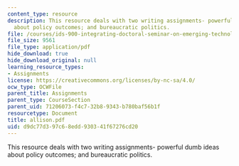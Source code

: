 ```yaml
---
content_type: resource
description: This resource deals with two writing assignments- powerful dumb ideas
  about policy outcomes; and bureaucratic politics.
file: /courses/ids-900-integrating-doctoral-seminar-on-emerging-technologies-fall-2005/d9dc77d397c68edd930341f67276cd20_allison.pdf
file_size: 9561
file_type: application/pdf
hide_download: true
hide_download_original: null
learning_resource_types:
- Assignments
license: https://creativecommons.org/licenses/by-nc-sa/4.0/
ocw_type: OCWFile
parent_title: Assignments
parent_type: CourseSection
parent_uid: 71206073-f4c7-32b8-9343-b780baf56b1f
resourcetype: Document
title: allison.pdf
uid: d9dc77d3-97c6-8edd-9303-41f67276cd20
---
```

This resource deals with two writing assignments- powerful dumb ideas about policy outcomes; and bureaucratic politics.